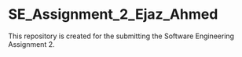 # SE_Assignment_2_Ejaz_Ahmed
This repository is created for the submitting the Software Engineering Assignment 2.
